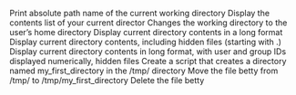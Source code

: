 Print absolute path name of the current working directory
Display the contents list of your current director
Changes the working directory to the user’s home directory
Display current directory contents in a long format
Display current directory contents, including hidden files (starting with .)
Display current directory contents in long format, with user and group IDs displayed numerically, hidden files
Create a script that creates a directory named my_first_directory in the /tmp/ directory
Move the file betty from /tmp/ to /tmp/my_first_directory
Delete the file betty
